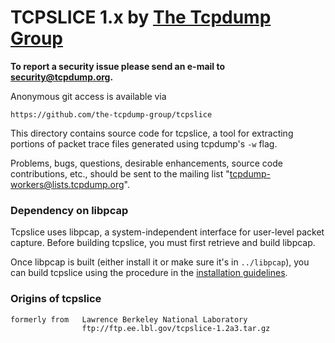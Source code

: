 # TCPSLICE 1.x by [The Tcpdump Group](https://www.tcpdump.org/)

**To report a security issue please send an e-mail to security@tcpdump.org.**

Anonymous git access is available via

	https://github.com/the-tcpdump-group/tcpslice

This directory contains source code for tcpslice, a tool for extracting
portions of packet trace files generated using tcpdump's `-w` flag.

Problems, bugs, questions, desirable enhancements, source code contributions,
etc., should be sent to the mailing list "tcpdump-workers@lists.tcpdump.org".

### Dependency on libpcap
Tcpslice uses libpcap, a system-independent interface for user-level
packet capture.  Before building tcpslice, you must first retrieve and
build libpcap.

Once libpcap is built (either install it or make sure it's in `../libpcap`),
you can build tcpslice using the procedure in the [installation guidelines](INSTALL).

### Origins of tcpslice

```text
formerly from   Lawrence Berkeley National Laboratory
                ftp://ftp.ee.lbl.gov/tcpslice-1.2a3.tar.gz
```

